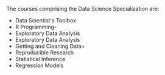 The courses comprising the Data Science Specialization are:

* Data Scientist's Toolbox
* R Programming-
* Exploratory Data Analysis
* Exploratory Data Analysis
* Getting and Cleaning Data+
* Reproducible Research
* Statistical Inference
* Regression Models
